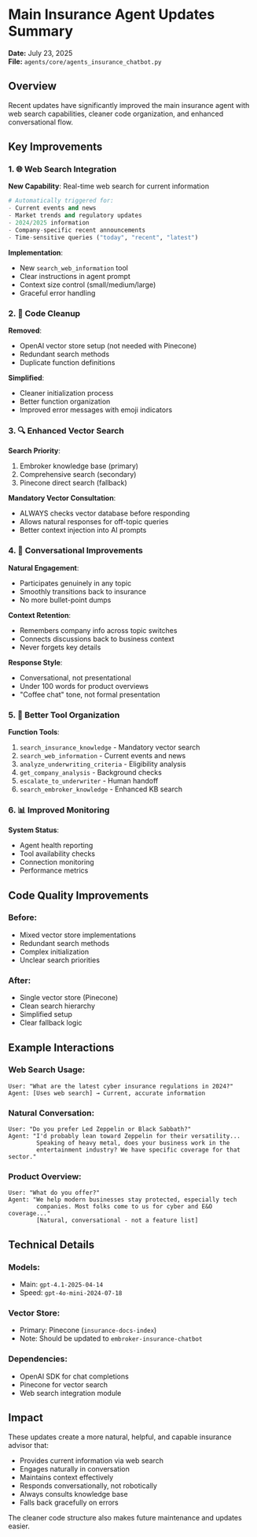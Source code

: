 # Main Insurance Agent Updates Summary

**Date:** July 23, 2025  
**File:** `agents/core/agents_insurance_chatbot.py`

## Overview

Recent updates have significantly improved the main insurance agent with web search capabilities, cleaner code organization, and enhanced conversational flow.

## Key Improvements

### 1. 🌐 Web Search Integration

**New Capability**: Real-time web search for current information

```python
# Automatically triggered for:
- Current events and news
- Market trends and regulatory updates  
- 2024/2025 information
- Company-specific recent announcements
- Time-sensitive queries ("today", "recent", "latest")
```

**Implementation**:
- New `search_web_information` tool
- Clear instructions in agent prompt
- Context size control (small/medium/large)
- Graceful error handling

### 2. 🧹 Code Cleanup

**Removed**:
- OpenAI vector store setup (not needed with Pinecone)
- Redundant search methods
- Duplicate function definitions

**Simplified**:
- Cleaner initialization process
- Better function organization
- Improved error messages with emoji indicators

### 3. 🔍 Enhanced Vector Search

**Search Priority**:
1. Embroker knowledge base (primary)
2. Comprehensive search (secondary)  
3. Pinecone direct search (fallback)

**Mandatory Vector Consultation**:
- ALWAYS checks vector database before responding
- Allows natural responses for off-topic queries
- Better context injection into AI prompts

### 4. 💬 Conversational Improvements

**Natural Engagement**:
- Participates genuinely in any topic
- Smoothly transitions back to insurance
- No more bullet-point dumps

**Context Retention**:
- Remembers company info across topic switches
- Connects discussions back to business context
- Never forgets key details

**Response Style**:
- Conversational, not presentational
- Under 100 words for product overviews
- "Coffee chat" tone, not formal presentation

### 5. 🎯 Better Tool Organization

**Function Tools**:
1. `search_insurance_knowledge` - Mandatory vector search
2. `search_web_information` - Current events and news
3. `analyze_underwriting_criteria` - Eligibility analysis
4. `get_company_analysis` - Background checks
5. `escalate_to_underwriter` - Human handoff
6. `search_embroker_knowledge` - Enhanced KB search

### 6. 📊 Improved Monitoring

**System Status**:
- Agent health reporting
- Tool availability checks
- Connection monitoring
- Performance metrics

## Code Quality Improvements

### Before:
- Mixed vector store implementations
- Redundant search methods
- Complex initialization
- Unclear search priorities

### After:
- Single vector store (Pinecone)
- Clean search hierarchy
- Simplified setup
- Clear fallback logic

## Example Interactions

### Web Search Usage:
```
User: "What are the latest cyber insurance regulations in 2024?"
Agent: [Uses web search] → Current, accurate information
```

### Natural Conversation:
```
User: "Do you prefer Led Zeppelin or Black Sabbath?"
Agent: "I'd probably lean toward Zeppelin for their versatility... 
        Speaking of heavy metal, does your business work in the 
        entertainment industry? We have specific coverage for that sector."
```

### Product Overview:
```
User: "What do you offer?"
Agent: "We help modern businesses stay protected, especially tech 
        companies. Most folks come to us for cyber and E&O coverage..."
        [Natural, conversational - not a feature list]
```

## Technical Details

### Models:
- Main: `gpt-4.1-2025-04-14`
- Speed: `gpt-4o-mini-2024-07-18`

### Vector Store:
- Primary: Pinecone (`insurance-docs-index`)
- Note: Should be updated to `embroker-insurance-chatbot`

### Dependencies:
- OpenAI SDK for chat completions
- Pinecone for vector search
- Web search integration module

## Impact

These updates create a more natural, helpful, and capable insurance advisor that:
- Provides current information via web search
- Engages naturally in conversation
- Maintains context effectively
- Responds conversationally, not robotically
- Always consults knowledge base
- Falls back gracefully on errors

The cleaner code structure also makes future maintenance and updates easier.